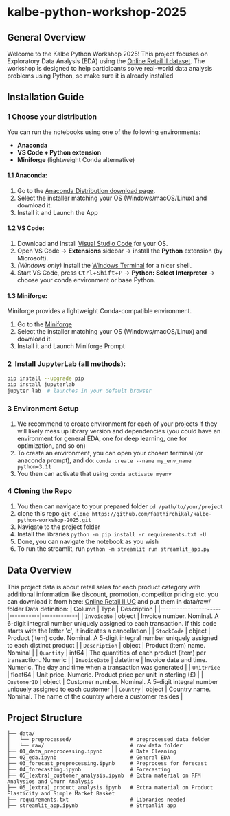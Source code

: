# kalbe-python-workshop-2025
## General Overview
Welcome to the Kalbe Python Workshop 2025! This project focuses on Exploratory Data Analysis (EDA) using the [Online Retail II dataset](https://www.kaggle.com/datasets/mashlyn/online-retail-ii-uci). The workshop is designed to help participants solve real-world data analysis problems using Python, so make sure it is already installed


## Installation Guide
### 1  Choose your distribution
You can run the notebooks using one of the following environments:
- **Anaconda**
- **VS Code + Python extension**
- **Miniforge** (lightweight Conda alternative)
  
#### 1.1  Anaconda:
1. Go to the [Anaconda Distribution download page](https://www.anaconda.com/products/distribution).
2. Select the installer matching your OS (Windows/macOS/Linux) and download it.
3. Install it and Launch the App
   

#### 1.2  VS Code:
1. Download and Install [Visual Studio Code](https://code.visualstudio.com/Download) for your OS.  
2. Open VS Code → **Extensions** sidebar → install the **Python** extension (by Microsoft).  
3. *(Windows only)* install the [Windows Terminal](https://aka.ms/terminal) for a nicer shell.  
4. Start VS Code, press <kbd>Ctrl</kbd>+<kbd>Shift</kbd>+<kbd>P</kbd> → **Python: Select Interpreter** → choose your conda environment or base Python.  


#### 1.3  Miniforge:
Miniforge provides a lightweight Conda-compatible environment.
1. Go to the [Miniforge](https://github.com/conda-forge/miniforge/releases/tag/25.3.0-3)
2. Select the installer matching your OS (Windows/macOS/Linux) and download it.
3. Install it and Launch Miniforge Prompt

### 2  Install JupyterLab (all methods):
```bash
pip install --upgrade pip
pip install jupyterlab
jupyter lab  # launches in your default browser
```

### 3 Environment Setup
1. We recommend to create environment for each of your projects if they will likely mess up library version and dependencies (you could have an environment for general EDA, one for deep learning, one for optimization, and so on)
2. To create an environment, you can open your chosen terminal (or anaconda prompt), and do: ```conda create --name my_env_name python=3.11```
3. You then can activate that using ```conda activate myenv```

### 4 Cloning the Repo
1. You then can navigate to your prepared folder ```cd /path/to/your/project```
2. clone this repo ```git clone https://github.com/faathirchikal/kalbe-python-workshop-2025.git```
3. Navigate to the project folder
4. Install the libraries ```python -m pip install -r requirements.txt -U```
5. Done, you can navigate the notebook as you wish
6. To run the streamlit, run ```python -m streamlit run streamlit_app.py```

## Data Overview
This project data is about retail sales for each product category with additional information like discount, promotion, competitor pricing etc. you can download it from here: [Online Retail II UC](https://www.kaggle.com/datasets/mashlyn/online-retail-ii-uci) and put them in data/raw/ folder
Data definition:
| Column               | Type      | Description |
|----------------------|-----------|-------------|
| `InvoiceNo`               | object      | Invoice number. Nominal. A 6-digit integral number uniquely assigned to each transaction. If this code starts with the letter 'c', it indicates a cancellation |
| `StockCode`           | object  | Product (item) code. Nominal. A 5-digit integral number uniquely assigned to each distinct product |
| `Description`         | object  | Product (item) name. Nominal |
| `Quantity`           | int64  | The quantities of each product (item) per transaction. Numeric |
| `InvoiceDate`             | datetime  | Invoice date and time. Numeric. The day and time when a transaction was generated |
| `UnitPrice`             | float64  | Unit price. Numeric. Product price per unit in sterling (£) |
| `CustomerID`         | object       | Customer number. Nominal. A 5-digit integral number uniquely assigned to each customer |
| `Country`      | object       | Country name. Nominal. The name of the country where a customer resides |


## Project Structure

```
├── data/
│   └── preprocessed/                   # preprocessed data folder
│   └── raw/                            # raw data folder
├── 01_data_preprocessing.ipynb         # Data Cleaning            
├── 02_eda.ipynb                        # General EDA
├── 03_forecast_preprocessing.ipynb     # Preprocess for forecast
├── 04_forecasting.ipynb                # Forecasting
├── 05_(extra)_customer_analysis.ipynb  # Extra material on RFM Analysios and Churn Analysis
├── 05_(extra)_product_analysis.ipynb   # Extra material on Product Elasticity and Simple Market Basket
├── requirements.txt                    # Libraries needed
├── streamlit_app.ipynb                 # Streamlit app
```
